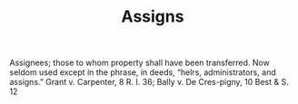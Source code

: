 ---
title: Assigns
letter: A
permalink: "/definitions/assigns.html"
body: Assignees; those to whom property shall have been transferred. Now seldom used
  except in the phrase, in deeds, “helrs, administrators, and assigns.” Grant v. Carpenter,
  8 R. I. 36; Bally v. De Cres-pigny, 10 Best & S. 12
published_at: '2018-07-07'
layout: post
---